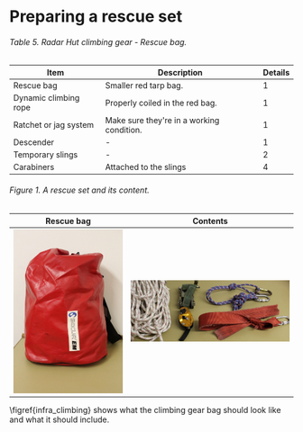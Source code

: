 # Preparing a rescue set

###### Table 5. Radar Hut climbing gear - Rescue bag.
| Item | Description | Details |
| ---- | ----------- | ------- |
| Rescue bag | Smaller red tarp bag. | 1 |
| Dynamic climbing rope | Properly coiled in the red bag. | 1 |
| Ratchet or jag system | Make sure they're in a working condition. | 1 |
| Descender | - | 1 |
| Temporary slings | - | 2 |
| Carabiners | Attached to the slings | 4 |

###### Figure 1. A rescue set and its content.
| Rescue bag | Contents |
| - | - |
| ![A rescue set and its content.](images/Preparing%20a%20rescue%20set/rescue.jpg) | ![A rescue set and its content.](images/Preparing%20a%20rescue%20set/rescue_content.jpg) |

\figref{infra_climbing} shows what the climbing gear bag should look like and what it should include.